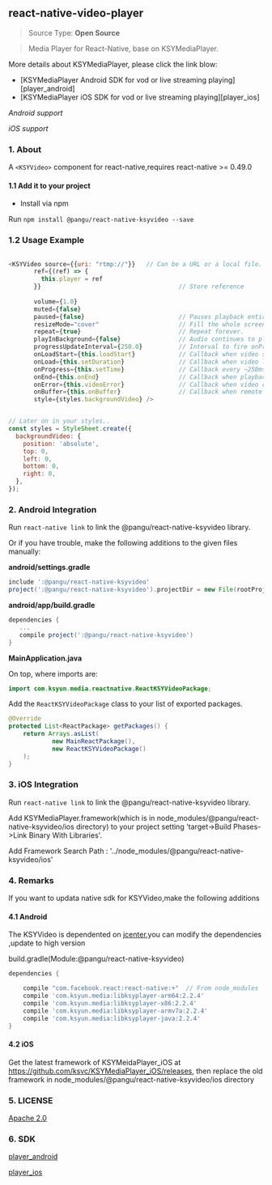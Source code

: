 ## react-native-video-player
 
> Source Type: **Open Source**

> Media Player for React-Native, base on KSYMediaPlayer.

More details about KSYMediaPlayer, please click the link blow:

* [KSYMediaPlayer Android SDK for vod or live streaming playing][player_android]
* [KSYMediaPlayer iOS SDK for vod or live streaming playing][player_ios]

*Android support*

*iOS support*


### 1. About

A `<KSYVideo>` component for react-native,requires react-native >= 0.49.0

#### 1.1 Add it to your project
* Install via npm

Run `npm install @pangu/react-native-ksyvideo --save`


### 1.2 Usage Example

```javascript

<KSYVideo source={{uri: "rtmp://"}}   // Can be a URL or a local file.
       ref={(ref) => {
         this.player = ref
       }}                                      // Store reference
  
       volume={1.0}                            
       muted={false}                           
       paused={false}                          // Pauses playback entirely.
       resizeMode="cover"                      // Fill the whole screen at aspect ratio.*
       repeat={true}                           // Repeat forever.
       playInBackground={false}                // Audio continues to play when app entering background.
       progressUpdateInterval={250.0}          // Interval to fire onProgress (default to ~250ms)
       onLoadStart={this.loadStart}            // Callback when video starts to load
       onLoad={this.setDuration}               // Callback when video loads
       onProgress={this.setTime}               // Callback every ~250ms with currentTime
       onEnd={this.onEnd}                      // Callback when playback finishes
       onError={this.videoError}               // Callback when video cannot be loaded
       onBuffer={this.onBuffer}                // Callback when remote video is buffering
       style={styles.backgroundVideo} />


// Later on in your styles..
const styles = StyleSheet.create({
  backgroundVideo: {
    position: 'absolute',
    top: 0,
    left: 0,
    bottom: 0,
    right: 0,
  },
});
```

### 2. Android Integration

Run `react-native link` to link the @pangu/react-native-ksyvideo library.

Or if you have trouble, make the following additions to the given files manually:

**android/settings.gradle**

```gradle
include ':@pangu/react-native-ksyvideo'
project(':@pangu/react-native-ksyvideo').projectDir = new File(rootProject.projectDir, '../node_modules/@pangu/react-native-ksyvideo/android')
```

**android/app/build.gradle**

```gradle
dependencies {
   ...
   compile project(':@pangu/react-native-ksyvideo')
}
```

**MainApplication.java**

On top, where imports are:

```java
import com.ksyun.media.reactnative.ReactKSYVideoPackage;
```

Add the `ReactKSYVideoPackage` class to your list of exported packages.

```java
@Override
protected List<ReactPackage> getPackages() {
    return Arrays.asList(
            new MainReactPackage(),
            new ReactKSYVideoPackage()
    );
}
```

### 3. iOS Integration

Run `react-native link` to link the @pangu/react-native-ksyvideo library.

Add KSYMediaPlayer.framework(which is in node_modules/@pangu/react-native-ksyvideo/ios directory) to your project setting 'target->Build Phases->Link Binary With Libraries'.

Add Framework Search Path : '../node_modules/@pangu/react-native-ksyvideo/ios'


### 4. Remarks
If you want to updata native sdk for KSYVideo,make the following additions
#### 4.1 Android
The KSYVideo is dependented on [jcenter](https://bintray.com/ksvc/ksyplayer),you can modify the dependencies ,update to high version

build.gradle(Module:@pangu/react-native-ksyvideo)
```gradle
dependencies {

    compile "com.facebook.react:react-native:+"  // From node_modules
    compile 'com.ksyun.media:libksyplayer-arm64:2.2.4'
    compile 'com.ksyun.media:libksyplayer-x86:2.2.4'
    compile 'com.ksyun.media:libksyplayer-armv7a:2.2.4'
    compile 'com.ksyun.media:libksyplayer-java:2.2.4'
}
```


#### 4.2 iOS

Get the latest framework of KSYMeidaPlayer_iOS at https://github.com/ksvc/KSYMediaPlayer_iOS/releases, then replace the old framework in node_modules/@pangu/react-native-ksyvideo/ios directory

### 5. LICENSE
[Apache 2.0](LICENSE)


### 6. SDK
[player_android](https://github.com/ksvc/KSYMediaPlayer_Android)

[player_ios](https://github.com/ksvc/KSYMediaPlayer_iOS)


